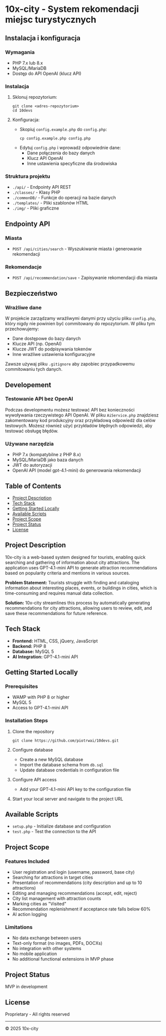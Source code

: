 # 10x-city - System rekomendacji miejsc turystycznych

## Instalacja i konfiguracja

### Wymagania
- PHP 7.x lub 8.x
- MySQL/MariaDB
- Dostęp do API OpenAI (klucz API)

### Instalacja
1. Sklonuj repozytorium:
   ```
   git clone <adres-repozytorium>
   cd 10devs
   ```

2. Konfiguracja:
   - Skopiuj `config.example.php` do `config.php`:
     ```
     cp config.example.php config.php
     ```
   - Edytuj `config.php` i wprowadź odpowiednie dane:
     - Dane połączenia do bazy danych
     - Klucz API OpenAI
     - Inne ustawienia specyficzne dla środowiska

### Struktura projektu
- `./api/` - Endpointy API REST
- `./classes/` - Klasy PHP
- `./commonDB/` - Funkcje do operacji na bazie danych
- `./templates/` - Pliki szablonów HTML
- `./img/` - Pliki graficzne

## Endpointy API

### Miasta
- `POST /api/cities/search` - Wyszukiwanie miasta i generowanie rekomendacji
  
### Rekomendacje
- `POST /api/recommendation/save` - Zapisywanie rekomendacji dla miasta

## Bezpieczeństwo

### Wrażliwe dane
W projekcie zarządzamy wrażliwymi danymi przy użyciu pliku `config.php`, który nigdy nie powinien być commitowany do repozytorium. W pliku tym przechowujemy:

- Dane dostępowe do bazy danych
- Klucze API (np. OpenAI)
- Klucze JWT do podpisywania tokenów
- Inne wrażliwe ustawienia konfiguracyjne

Zawsze używaj pliku `.gitignore` aby zapobiec przypadkowemu commitowaniu tych danych.

## Developement

### Testowanie API bez OpenAI
Podczas developmentu możesz testować API bez konieczności wywoływania rzeczywistego API OpenAI. W pliku `AiService.php` znajdziesz zakomentowany kod produkcyjny oraz przykładową odpowiedź dla celów testowych. Możesz również użyć przykładów błędnych odpowiedzi, aby testować obsługę błędów.

### Używane narzędzia
- PHP 7.x (kompatybilne z PHP 8.x)
- MySQL/MariaDB jako baza danych
- JWT do autoryzacji
- OpenAI API (model gpt-4.1-mini) do generowania rekomendacji

## Table of Contents
- [Project Description](#project-description)
- [Tech Stack](#tech-stack)
- [Getting Started Locally](#getting-started-locally)
- [Available Scripts](#available-scripts)
- [Project Scope](#project-scope)
- [Project Status](#project-status)
- [License](#license)

## Project Description
10x-city is a web-based system designed for tourists, enabling quick searching and gathering of information about city attractions. The application uses GPT-4.1-mini API to generate attraction recommendations based on popularity criteria and mentions in various sources.

**Problem Statement:** Tourists struggle with finding and cataloging information about interesting places, events, or buildings in cities, which is time-consuming and requires manual data collection.

**Solution:** 10x-city streamlines this process by automatically generating recommendations for city attractions, allowing users to review, edit, and save these recommendations for future reference.

## Tech Stack
- **Frontend:** HTML, CSS, jQuery, JavaScript
- **Backend:** PHP 8
- **Database:** MySQL 5
- **AI Integration:** GPT-4.1-mini API

## Getting Started Locally

### Prerequisites
- WAMP with PHP 8 or higher
- MySQL 5
- Access to GPT-4.1-mini API

### Installation Steps
1. Clone the repository
   ```
   git clone https://github.com/piotrwai/10devs.git
   ```

2. Configure database
   - Create a new MySQL database
   - Import the database schema from `db.sql`
   - Update database credentials in configuration file

3. Configure API access
   - Add your GPT-4.1-mini API key to the configuration file

4. Start your local server and navigate to the project URL

## Available Scripts
- `setup.php` - Initialize database and configuration
- `test.php` - Test the connection to the API

## Project Scope

### Features Included
- User registration and login (username, password, base city)
- Searching for attractions in target cities
- Presentation of recommendations (city description and up to 10 attractions)
- Editing and managing recommendations (accept, edit, reject)
- City list management with attraction counts
- Marking cities as "Visited"
- Recommendation replenishment if acceptance rate falls below 60%
- AI action logging

### Limitations
- No data exchange between users
- Text-only format (no images, PDFs, DOCXs)
- No integration with other systems
- No mobile application
- No additional functional extensions in MVP phase

## Project Status
MVP in development

## License
Proprietary - All rights reserved

---

© 2025 10x-city 